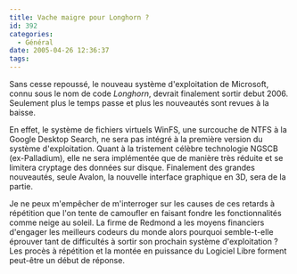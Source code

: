 ```yaml
---
title: Vache maigre pour Longhorn ?
id: 392
categories:
  - Général
date: 2005-04-26 12:36:37
tags:
---
```


Sans cesse repoussé, le nouveau système d'exploitation de Microsoft, connu sous le nom de code _Longhorn_, devrait finalement sortir debut 2006\. Seulement plus le temps passe et plus les nouveautés sont revues à la baisse.

En effet, le système de fichiers virtuels WinFS, une surcouche de NTFS à la Google Desktop Search, ne sera pas intégré à la première version du système d'exploitation. Quant à la tristement célèbre technologie NGSCB (ex-Palladium), elle ne sera implémentée que de manière très réduite et se limitera cryptage des données sur disque. Finalement des grandes nouveautés, seule Avalon, la nouvelle interface graphique en 3D, sera de la partie.

Je ne peux m'empêcher de m'interroger sur les causes de ces retards à répétition que l'on tente de camoufler en faisant fondre les fonctionnalités comme neige au soleil. La firme de Redmond a les moyens financiers d'engager les meilleurs codeurs du monde alors pourquoi semble-t-elle éprouver tant de difficultés à sortir son prochain système d'exploitation&nbsp;? Les procès à répétition et la montée en puissance du Logiciel Libre forment peut-être un début de réponse.
